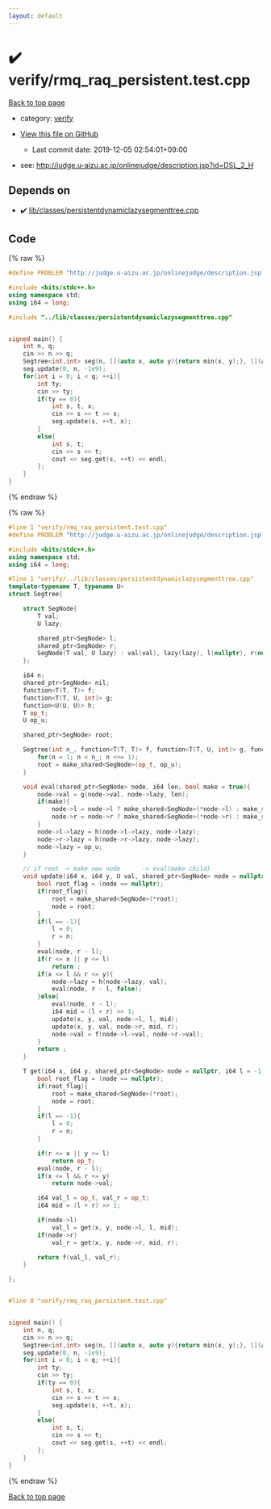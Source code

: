 ```yaml
---
layout: default
---
```


<!-- mathjax config similar to math.stackexchange -->
<script type="text/javascript" async
  src="https://cdnjs.cloudflare.com/ajax/libs/mathjax/2.7.5/MathJax.js?config=TeX-MML-AM_CHTML">
</script>
<script type="text/x-mathjax-config">
  MathJax.Hub.Config({
    TeX: { equationNumbers: { autoNumber: "AMS" }},
    tex2jax: {
      inlineMath: [ ['$','$'] ],
      processEscapes: true
    },
    "HTML-CSS": { matchFontHeight: false },
    displayAlign: "left",
    displayIndent: "2em"
  });
</script>

<script type="text/javascript" src="https://cdnjs.cloudflare.com/ajax/libs/jquery/3.4.1/jquery.min.js"></script>
<script src="https://cdn.jsdelivr.net/npm/jquery-balloon-js@1.1.2/jquery.balloon.min.js" integrity="sha256-ZEYs9VrgAeNuPvs15E39OsyOJaIkXEEt10fzxJ20+2I=" crossorigin="anonymous"></script>
<script type="text/javascript" src="../../assets/js/copy-button.js"></script>
<link rel="stylesheet" href="../../assets/css/copy-button.css" />


# :heavy_check_mark: verify/rmq_raq_persistent.test.cpp

<a href="../../index.html">Back to top page</a>

* category: <a href="../../index.html#e8418d1d706cd73548f9f16f1d55ad6e">verify</a>
* <a href="{{ site.github.repository_url }}/blob/master/verify/rmq_raq_persistent.test.cpp">View this file on GitHub</a>
    - Last commit date: 2019-12-05 02:54:01+09:00


* see: <a href="http://judge.u-aizu.ac.jp/onlinejudge/description.jsp?id=DSL_2_H">http://judge.u-aizu.ac.jp/onlinejudge/description.jsp?id=DSL_2_H</a>


## Depends on

* :heavy_check_mark: <a href="../../library/lib/classes/persistentdynamiclazysegmenttree.cpp.html">lib/classes/persistentdynamiclazysegmenttree.cpp</a>


## Code

<a id="unbundled"></a>
{% raw %}
```cpp
#define PROBLEM "http://judge.u-aizu.ac.jp/onlinejudge/description.jsp?id=DSL_2_H"

#include <bits/stdc++.h>
using namespace std;
using i64 = long;

#include "../lib/classes/persistentdynamiclazysegmenttree.cpp"


signed main() {
    int n, q;
    cin >> n >> q;
    Segtree<int,int> seg(n, [](auto x, auto y){return min(x, y);}, [](auto x, auto y, int){return x + y;}, [](auto x, auto y){return x + y;}, 1e9, 0);
    seg.update(0, n, -1e9);
    for(int i = 0; i < q; ++i){
        int ty;
        cin >> ty;
        if(ty == 0){
            int s, t, x;
            cin >> s >> t >> x;
            seg.update(s, ++t, x);
        }
        else{
            int s, t;
            cin >> s >> t;
            cout << seg.get(s, ++t) << endl;
        };
    }
}

```
{% endraw %}

<a id="bundled"></a>
{% raw %}
```cpp
#line 1 "verify/rmq_raq_persistent.test.cpp"
#define PROBLEM "http://judge.u-aizu.ac.jp/onlinejudge/description.jsp?id=DSL_2_H"

#include <bits/stdc++.h>
using namespace std;
using i64 = long;

#line 1 "verify/../lib/classes/persistentdynamiclazysegmenttree.cpp"
template<typename T, typename U>
struct Segtree{

    struct SegNode{
        T val;
        U lazy;

        shared_ptr<SegNode> l;
        shared_ptr<SegNode> r;
        SegNode(T val, U lazy) : val(val), lazy(lazy), l(nullptr), r(nullptr){}
    };

    i64 n;
    shared_ptr<SegNode> nil;
    function<T(T, T)> f;
    function<T(T, U, int)> g;
    function<U(U, U)> h;
    T op_t;
    U op_u;

    shared_ptr<SegNode> root;

    Segtree(int n_, function<T(T, T)> f, function<T(T, U, int)> g, function<U(U, U)> h, T op_t, U op_u) : f(f), g(g), h(h), op_t(op_t), op_u(op_u){
        for(n = 1; n < n_; n <<= 1);
        root = make_shared<SegNode>(op_t, op_u);
    }

    void eval(shared_ptr<SegNode> node, i64 len, bool make = true){
        node->val = g(node->val, node->lazy, len);
        if(make){
            node->l = node->l ? make_shared<SegNode>(*node->l) : make_shared<SegNode>(op_t, op_u);
            node->r = node->r ? make_shared<SegNode>(*node->r) : make_shared<SegNode>(op_t, op_u);
        }
        node->l->lazy = h(node->l->lazy, node->lazy);
        node->r->lazy = h(node->r->lazy, node->lazy);
        node->lazy = op_u;
    }

    // if root -> make new node      -> eval(make child)
    void update(i64 x, i64 y, U val, shared_ptr<SegNode> node = nullptr, i64 l = -1, i64 r = -1){
        bool root_flag = (node == nullptr);
        if(root_flag){
            root = make_shared<SegNode>(*root);
            node = root;
        }
        if(l == -1){
            l = 0;
            r = n;
        }
        eval(node, r - l);
        if(r <= x || y <= l)
            return ;
        if(x <= l && r <= y){
            node->lazy = h(node->lazy, val);
            eval(node, r - l, false);
        }else{
            eval(node, r - l);
            i64 mid = (l + r) >> 1;
            update(x, y, val, node->l, l, mid);
            update(x, y, val, node->r, mid, r);
            node->val = f(node->l->val, node->r->val);
        }
        return ;
    }

    T get(i64 x, i64 y, shared_ptr<SegNode> node = nullptr, i64 l = -1, i64 r = -1){
        bool root_flag = (node == nullptr);
        if(root_flag){
            root = make_shared<SegNode>(*root);
            node = root;
        }
        if(l == -1){
            l = 0;
            r = n;
        }

        if(r <= x || y <= l)
            return op_t;
        eval(node, r - l);
        if(x <= l && r <= y)
            return node->val;

        i64 val_l = op_t, val_r = op_t;
        i64 mid = (l + r) >> 1;

        if(node->l)
            val_l = get(x, y, node->l, l, mid);
        if(node->r)
            val_r = get(x, y, node->r, mid, r);

        return f(val_l, val_r);
    }

};


#line 8 "verify/rmq_raq_persistent.test.cpp"


signed main() {
    int n, q;
    cin >> n >> q;
    Segtree<int,int> seg(n, [](auto x, auto y){return min(x, y);}, [](auto x, auto y, int){return x + y;}, [](auto x, auto y){return x + y;}, 1e9, 0);
    seg.update(0, n, -1e9);
    for(int i = 0; i < q; ++i){
        int ty;
        cin >> ty;
        if(ty == 0){
            int s, t, x;
            cin >> s >> t >> x;
            seg.update(s, ++t, x);
        }
        else{
            int s, t;
            cin >> s >> t;
            cout << seg.get(s, ++t) << endl;
        };
    }
}

```
{% endraw %}

<a href="../../index.html">Back to top page</a>

